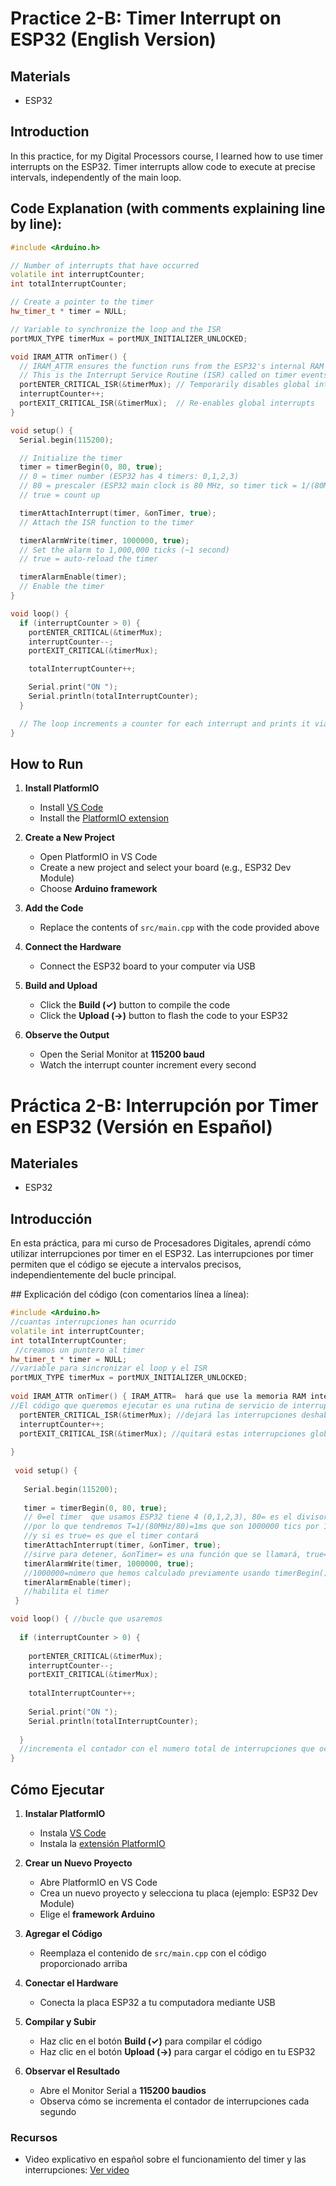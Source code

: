 # Practice 2-B: Timer Interrupt on ESP32 (English Version)

## Materials
- ESP32

## Introduction
In this practice, for my Digital Processors course, I learned how to use timer interrupts on the ESP32. Timer interrupts allow code to execute at precise intervals, independently of the main loop.


## Code Explanation (with comments explaining line by line):
```cpp
#include <Arduino.h>

// Number of interrupts that have occurred
volatile int interruptCounter;
int totalInterruptCounter;

// Create a pointer to the timer
hw_timer_t * timer = NULL;

// Variable to synchronize the loop and the ISR
portMUX_TYPE timerMux = portMUX_INITIALIZER_UNLOCKED;

void IRAM_ATTR onTimer() { 
  // IRAM_ATTR ensures the function runs from the ESP32's internal RAM (IRAM)
  // This is the Interrupt Service Routine (ISR) called on timer events
  portENTER_CRITICAL_ISR(&timerMux); // Temporarily disables global interrupts
  interruptCounter++;
  portEXIT_CRITICAL_ISR(&timerMux);  // Re-enables global interrupts
}

void setup() {
  Serial.begin(115200);

  // Initialize the timer
  timer = timerBegin(0, 80, true); 
  // 0 = timer number (ESP32 has 4 timers: 0,1,2,3)
  // 80 = prescaler (ESP32 main clock is 80 MHz, so timer tick = 1/(80MHz/80) = 1 µs)
  // true = count up

  timerAttachInterrupt(timer, &onTimer, true); 
  // Attach the ISR function to the timer

  timerAlarmWrite(timer, 1000000, true); 
  // Set the alarm to 1,000,000 ticks (~1 second)
  // true = auto-reload the timer

  timerAlarmEnable(timer); 
  // Enable the timer
}

void loop() {
  if (interruptCounter > 0) {
    portENTER_CRITICAL(&timerMux);
    interruptCounter--;
    portEXIT_CRITICAL(&timerMux);

    totalInterruptCounter++;

    Serial.print("ON ");
    Serial.println(totalInterruptCounter);
  }

  // The loop increments a counter for each interrupt and prints it via Serial
}
```

## How to Run

1. **Install PlatformIO**
   - Install [VS Code](https://code.visualstudio.com/)
   - Install the [PlatformIO extension](https://platformio.org/install/ide?install=vscode)

2. **Create a New Project**
   - Open PlatformIO in VS Code
   - Create a new project and select your board (e.g., ESP32 Dev Module)
   - Choose **Arduino framework**

3. **Add the Code**
   - Replace the contents of `src/main.cpp` with the code provided above

4. **Connect the Hardware**
   - Connect the ESP32 board to your computer via USB

5. **Build and Upload**
   - Click the **Build (✓)** button to compile the code
   - Click the **Upload (→)** button to flash the code to your ESP32

6. **Observe the Output**
   - Open the Serial Monitor at **115200 baud**
   - Watch the interrupt counter increment every second


# Práctica 2-B: Interrupción por Timer en ESP32 (Versión en Español)

## Materiales
- ESP32

## Introducción
En esta práctica, para mi curso de Procesadores Digitales, aprendí cómo utilizar interrupciones por timer en el ESP32. Las interrupciones por timer permiten que el código se ejecute a intervalos precisos, independientemente del bucle principal.


## Explicación del código (con comentarios línea a línea):

```cpp
#include <Arduino.h>
//cuantas interrupciones han ocurrido
volatile int interruptCounter;
int totalInterruptCounter;
 //creamos un puntero al timer
hw_timer_t * timer = NULL;
//variable para sincronizar el loop y el ISR
portMUX_TYPE timerMux = portMUX_INITIALIZER_UNLOCKED;
 
void IRAM_ATTR onTimer() { IRAM_ATTR=  hará que use la memoria RAM interna (IRAM) del ESP32
//El código que queremos ejecutar es una rutina de servicio de interrupción (ISR) en este caso le llamamos OnTimer
  portENTER_CRITICAL_ISR(&timerMux); //dejará las interrupciones deshabilitadas globalmente.
  interruptCounter++;
  portEXIT_CRITICAL_ISR(&timerMux); //quitará estas interrupciones globales
 
}
 
 void setup() {
 
   Serial.begin(115200);
 
   timer = timerBegin(0, 80, true); 
   // 0=el timer  que usamos ESP32 tiene 4 (0,1,2,3), 80= es el divisor, el reloj principal de ESP32 es de 80MHz, 
   //por lo que tendremos T=1/(80MHz/80)=1ms que son 1000000 tics por 1 segundo.
   //y si es true= es que el timer contará
   timerAttachInterrupt(timer, &onTimer, true);
   //sirve para detener, &onTimer= es una función que se llamará, true=si es verdaderp una alarma generará una interrupción
   timerAlarmWrite(timer, 1000000, true); 
   //1000000=número que hemos calculado previamente usando timerBegin(), true= si es verdadero el timer se repetirá
   timerAlarmEnable(timer); 
   //habilita el timer
 }

void loop() { //bucle que usaremos
 
  if (interruptCounter > 0) {
 
    portENTER_CRITICAL(&timerMux);
    interruptCounter--;
    portEXIT_CRITICAL(&timerMux);
 
    totalInterruptCounter++;
 
    Serial.print("ON ");
    Serial.println(totalInterruptCounter);
 
  }
  //incrementa el contador con el numero total de interrupciones que ocurren y lo imprime por un puero serie.
}
```
## Cómo Ejecutar

1. **Instalar PlatformIO**
   - Instala [VS Code](https://code.visualstudio.com/)
   - Instala la [extensión PlatformIO](https://platformio.org/install/ide?install=vscode)

2. **Crear un Nuevo Proyecto**
   - Abre PlatformIO en VS Code
   - Crea un nuevo proyecto y selecciona tu placa (ejemplo: ESP32 Dev Module)
   - Elige el **framework Arduino**

3. **Agregar el Código**
   - Reemplaza el contenido de `src/main.cpp` con el código proporcionado arriba

4. **Conectar el Hardware**
   - Conecta la placa ESP32 a tu computadora mediante USB

5. **Compilar y Subir**
   - Haz clic en el botón **Build (✓)** para compilar el código
   - Haz clic en el botón **Upload (→)** para cargar el código en tu ESP32

6. **Observar el Resultado**
   - Abre el Monitor Serial a **115200 baudios**
   - Observa cómo se incrementa el contador de interrupciones cada segundo

### Recursos
- Video explicativo en español sobre el funcionamiento del timer y las interrupciones: [Ver video](assets/practica2Bvideo.mp4)
